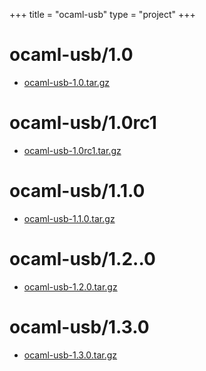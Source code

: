 +++
title = "ocaml-usb"
type = "project"
+++

# ocaml-usb/1.0
* [ocaml-usb-1.0.tar.gz](/ocaml-usb/ocaml-usb/1.0/ocaml-usb-1.0.tar.gz)

# ocaml-usb/1.0rc1
* [ocaml-usb-1.0rc1.tar.gz](/ocaml-usb/ocaml-usb/1.0rc1/ocaml-usb-1.0rc1.tar.gz)

# ocaml-usb/1.1.0
* [ocaml-usb-1.1.0.tar.gz](/ocaml-usb/ocaml-usb/1.1.0/ocaml-usb-1.1.0.tar.gz)

# ocaml-usb/1.2..0
* [ocaml-usb-1.2.0.tar.gz](/ocaml-usb/ocaml-usb/1.2..0/ocaml-usb-1.2.0.tar.gz)

# ocaml-usb/1.3.0
* [ocaml-usb-1.3.0.tar.gz](/ocaml-usb/ocaml-usb/1.3.0/ocaml-usb-1.3.0.tar.gz)